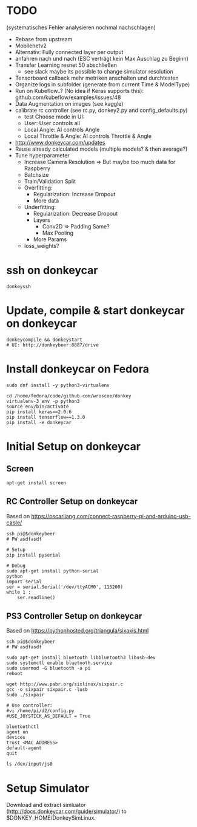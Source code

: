 # TODO
 
 (systematisches Fehler analysieren nochmal nachschlagen)
 
* Rebase from upstream
* Mobilenetv2
* Alternativ: Fully connected layer per output
* anfahren nach und nach (ESC verträgt kein Max Auschlag zu Beginn)
* Transfer Learning resnet 50 abschließen
    * see slack maybe its possible to change simulator resolution
* Tensorboard callback mehr metriken anschalten und durchtesten
* Organize logs in subfolder (generate from current Time & ModelType)
* Run on Kubeflow..? (No idea if Keras supports this): github.com/kubeflow/examples/issues/48
* Data Augmentation on images (see kaggle)
* calibrate rc controller (see rc.py, donkey2.py and config_defaults.py)
    * test Choose mode in UI:
    * User: User controls all
    * Local Angle: AI controls Angle
    * Local Throttle & Angle: AI controls Throttle & Angle
* http://www.donkeycar.com/updates
* Reuse already calculated models (multiple models? & then average?)
* Tune hyperparameter
    * Increase Camera Resolution => But maybe too much data for Raspberry
    * Batchsize 
    * Train/Validation Split
    * Overfitting:
        * Regularization: Increase Dropout
        * More data
    * Underfitting:
        * Regularization: Decrease Dropout
        * Layers
            * Conv2D => Padding Same?
            * Max Pooling    
        * More Params
    * loss_weights?    


# ssh on donkeycar

````
donkeyssh
````

# Update, compile & start donkeycar on donkeycar

````
donkeycompile && donkeystart
# UI: http://donkeybeer:8887/drive
````

# Install donkeycar on Fedora

```
sudo dnf install -y python3-virtualenv

cd /home/fedora/code/github.com/wroscoe/donkey
virtualenv-3 env -p python3
source env/bin/activate
pip install keras==2.0.6
pip install tensorflow==1.3.0
pip install -e donkeycar
````

# Initial Setup on donkeycar


## Screen

````
apt-get install screen
````

## RC Controller Setup on donkeycar

Based on https://oscarliang.com/connect-raspberry-pi-and-arduino-usb-cable/

````
ssh pi@$donkeybeer
# PW asdfasdf

# Setup
pip install pyserial

# Debug
sudo apt-get install python-serial
python
import serial
ser = serial.Serial('/dev/ttyACM0', 115200)
while 1 :
    ser.readline()
````

## PS3 Controller Setup on donkeycar

Based on https://pythonhosted.org/triangula/sixaxis.html

````
ssh pi@$donkeybeer
# PW asdfasdf

sudo apt-get install bluetooth libbluetooth3 libusb-dev
sudo systemctl enable bluetooth.service
sudo usermod -G bluetooth -a pi
reboot

wget http://www.pabr.org/sixlinux/sixpair.c
gcc -o sixpair sixpair.c -lusb
sudo ./sixpair

# Use controller:
#vi /home/pi/d2/config.py 
#USE_JOYSTICK_AS_DEFAULT = True

bluetoothctl
agent on
devices
trust <MAC ADDRESS>
default-agent
quit

ls /dev/input/js0
````

# Setup Simulator

Download and extract simluator (http://docs.donkeycar.com/guide/simulator/) to $DONKEY_HOME/DonkeySimLinux.